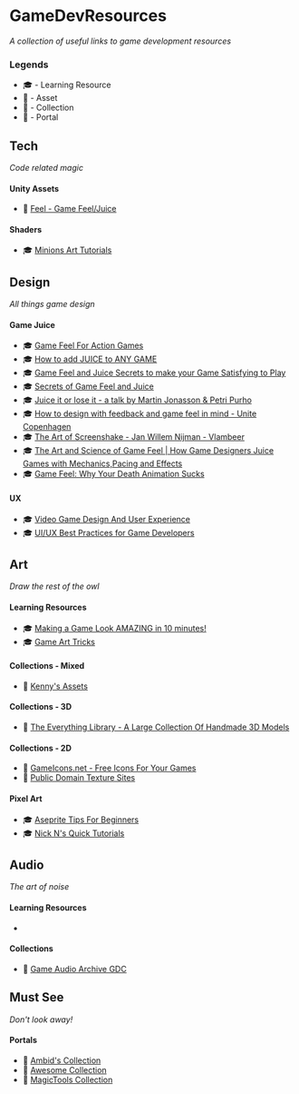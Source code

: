 # GameDevResources
_A collection of useful links to game development resources_

### Legends

- :mortar_board: - Learning Resource
- :wrench: - Asset
- :file_folder: - Collection
- :trident: - Portal

## Tech
_Code related magic_

#### Unity Assets
* :wrench: [Feel - Game Feel/Juice](https://assetstore.unity.com/packages/tools/particles-effects/feel-183370)

#### Shaders
* :mortar_board: [Minions Art Tutorials](https://minionsart.github.io/tutorials/)

## Design
_All things game design_

#### Game Juice
* :mortar_board: [Game Feel For Action Games](https://www.youtube.com/watch?v=UsGuN69g2NI)
* :mortar_board: [How to add JUICE to ANY GAME](https://www.youtube.com/watch?v=-dJnsZrykb0)
* :mortar_board: [Game Feel and Juice Secrets to make your Game Satisfying to Play](https://www.youtube.com/watch?v=9RwBwLtq2LQ)
* :mortar_board: [Secrets of Game Feel and Juice](https://www.youtube.com/watch?v=216_5nu4aVQ)
* :mortar_board: [Juice it or lose it - a talk by Martin Jonasson & Petri Purho](https://www.youtube.com/watch?v=Fy0aCDmgnxg)
* :mortar_board: [How to design with feedback and game feel in mind - Unite Copenhagen](https://www.youtube.com/watch?v=yCKI9T3sSv0)
* :mortar_board: [The Art of Screenshake - Jan Willem Nijman - Vlambeer](https://www.youtube.com/watch?v=SkgkIXZ_13Y)
* :mortar_board: [The Art and Science of Game Feel | How Game Designers Juice Games with Mechanics,Pacing and Effects](https://www.youtube.com/watch?v=EDElfx2qo_M)
* :mortar_board: [Game Feel: Why Your Death Animation Sucks](https://www.youtube.com/watch?v=pmSAG51BybY)

#### UX
* :mortar_board: [Video Game Design And User Experience](https://www.youtube.com/watch?v=1mTI1rjQiOE)
* :mortar_board: [UI/UX Best Practices for Game Developers](https://youtube.com/playlist?list=PLzOZD569v5GvOJV4TM_5tNwejljkBACaS)

## Art
_Draw the rest of the owl_

#### Learning Resources
* :mortar_board: [Making a Game Look AMAZING in 10 minutes!](https://www.youtube.com/watch?v=eDiRnWhqqIY)
* :mortar_board: [Game Art Tricks](http://simonschreibt.de/game-art-tricks/)

#### Collections - Mixed
* :file_folder: [Kenny's Assets](https://kenney.nl/assets)

#### Collections - 3D
* :file_folder: [The Everything Library - A Large Collection Of Handmade 3D Models](https://www.davidoreilly.com/library)

#### Collections - 2D
* :file_folder: [GameIcons.net - Free Icons For Your Games](https://game-icons.net/)
* :file_folder: [Public Domain Texture Sites](https://docs.google.com/spreadsheets/d/1i8vLBtMDIwJYrpFycgAHBZV1quqaTh7iZB9vvbCohJs/editid=0)

#### Pixel Art
* :mortar_board: [Aseprite Tips For Beginners](https://twitter.com/Nootall_/status/1435600476666482689)
* :mortar_board: [Nick N's Quick Tutorials](https://www.patreon.com/NickNuttall)

## Audio
_The art of noise_

#### Learning Resources
* []()

#### Collections
* :file_folder: [Game Audio Archive GDC](http://sonniss.com/gameaudiogdc)


## Must See
_Don't look away!_

#### Portals
* :trident: [Ambid's Collection](https://github.com/ambid17/Unity-Articles)
* :trident: [Awesome Collection](https://github.com/sindresorhus/awesome)
* :trident: [MagicTools Collection](https://github.com/ellisonleao/magictools)
